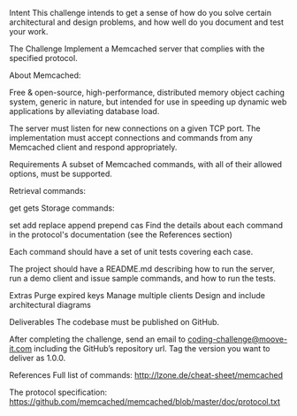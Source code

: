 Intent
This challenge intends to get a sense of how do you solve certain architectural and design problems, and how well do you document and test your work.

The Challenge
Implement a Memcached server that complies with the specified protocol.

About Memcached:

Free & open-source, high-performance, distributed memory object caching system, generic in nature, but intended for use in speeding up dynamic web applications by alleviating database load.

The server must listen for new connections on a given TCP port. The implementation must accept connections and commands from any Memcached client and respond appropriately.

Requirements
A subset of Memcached commands, with all of their allowed options, must be supported.

Retrieval commands:

get
gets
Storage commands:

set
add
replace
append
prepend
cas
Find the details about each command in the protocol's documentation (see the References section)

Each command should have a set of unit tests covering each case.

The project should have a README.md describing how to run the server, run a demo client and issue sample commands, and how to run the tests.

Extras
Purge expired keys
Manage multiple clients
Design and include architectural diagrams

Deliverables
The codebase must be published on GitHub.

After completing the challenge, send an email to coding-challenge@moove-it.com including the GitHub’s repository url. Tag the version you want to deliver as 1.0.0.

References
Full list of commands: http://lzone.de/cheat-sheet/memcached

The protocol specification: https://github.com/memcached/memcached/blob/master/doc/protocol.txt